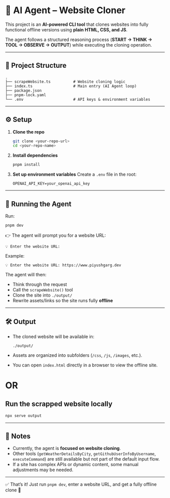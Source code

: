 # 🧠 AI Agent – Website Cloner

This project is an **AI-powered CLI tool** that clones websites into fully functional offline versions using **plain HTML, CSS, and JS**.

The agent follows a structured reasoning process (**START → THINK → TOOL → OBSERVE → OUTPUT**) while executing the cloning operation.

---

## 📂 Project Structure

```
.
├── scrapeWebsite.ts          # Website cloning logic
├── index.ts                  # Main entry (AI Agent loop)
├── package.json
├── pnpm-lock.yaml
└── .env                      # API keys & environment variables
```

---

## ⚙️ Setup

1. **Clone the repo**

   ```bash
   git clone <your-repo-url>
   cd <your-repo-name>
   ```

2. **Install dependencies**

   ```bash
   pnpm install
   ```

3. **Set up environment variables**
   Create a `.env` file in the root:

   ```env
   OPENAI_API_KEY=your_openai_api_key
   ```

---

## 🚀 Running the Agent

Run:

```bash
pnpm dev
```

👉 The agent will prompt you for a website URL:

```
💡 Enter the website URL:
```

Example:

```
💡 Enter the website URL: https://www.piyushgarg.dev
```

The agent will then:

- Think through the request
- Call the `scrapeWebsite()` tool
- Clone the site into `./output/`
- Rewrite assets/links so the site runs fully **offline**

---

## 🛠️ Output

- The cloned website will be available in:

  ```
  ./output/
  ```

- Assets are organized into subfolders (`/css`, `/js`, `/images`, etc.).
- You can open `index.html` directly in a browser to view the offline site.

# OR

## Run the scrapped website locally

```bash
npx serve output
```
---

## 📌 Notes

- Currently, the agent is **focused on website cloning**.
- Other tools (`getWeatherDetailsByCity`, `getGithubUserInfoByUsername`, `executeCommand`) are still available but not part of the default input flow.
- If a site has complex APIs or dynamic content, some manual adjustments may be needed.

---

✅ That’s it! Just run `pnpm dev`, enter a website URL, and get a fully offline clone 🚀
